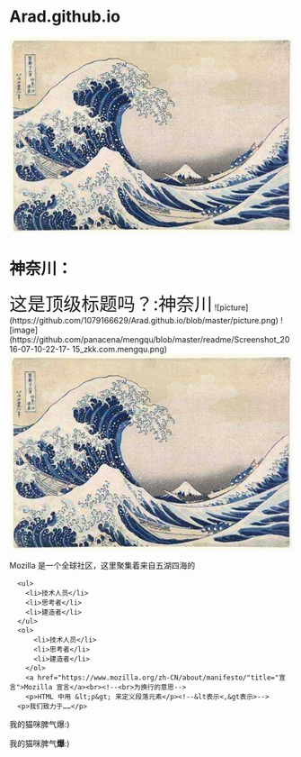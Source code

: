 # Arad.github.io
![picture](https://github.com/1079166629/Arad.github.io/blob/master/picture.png)
<!DOCTYPE html>
<html>
  <head>
    <meta charset="utf-8">
    <title>My test page</title>
    <link rel="shortcut icon" href="favicon.ico" type="images/x-icon">
  </head>
  <body>
      <h1>神奈川：</h1>
      <span style="font-size: 32px; margin: 21px 0;">这是顶级标题吗？:神奈川</span>
    ![picture](https://github.com/1079166629/Arad.github.io/blob/master/picture.png)
    ![image](https://github.com/panacena/mengqu/blob/master/readme/Screenshot_2016-07-10-22-17- 15_zkk.com.mengqu.png)
      <img src="https://github.com/1079166629/Arad.github.io/blob/master/picture.png" alt="My test image"><!--空元素--><!--我在注释内-->
      <p>Mozilla 是一个全球社区，这里聚集着来自五湖四海的</p>
    
      <ul> 
        <li>技术人员</li>
        <li>思考者</li>
        <li>建造者</li>
      </ul> 
      <ol> 
          <li>技术人员</li>
          <li>思考者</li>
          <li>建造者</li>
        </ol> 
        <a href="https://www.mozilla.org/zh-CN/about/manifesto/"title="宣言">Mozilla 宣言</a><br><!--<br>为换行的意思-->
        <p>HTML 中用 &lt;p&gt; 来定义段落元素</p><!--&lt表示<,&gt表示>-->
      <p>我们致力于……</p>
  </body>
  <p>我的猫咪脾气爆:)</p>
  <p>我的猫咪脾气<strong>爆</strong>:)</p>
</html> 
